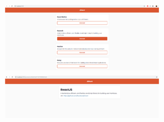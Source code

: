 
![Screenshot #1](https://github.com/pedrowerkhaizer/Huntweb/blob/master/prints/home.png)

![Screenshot #2](https://github.com/pedrowerkhaizer/Huntweb/blob/master/prints/description.png)
